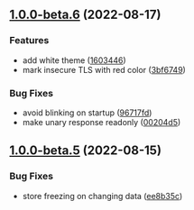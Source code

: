 

## [1.0.0-beta.6](https://github.com/getezy/ezy/compare/v1.0.0-beta.5...v1.0.0-beta.6) (2022-08-17)


### Features

* add white theme ([1603446](https://github.com/getezy/ezy/commit/1603446f7a3f0876f4d3cf1cb5e2a5967e39bade))
* mark insecure TLS with red color ([3bf6749](https://github.com/getezy/ezy/commit/3bf6749da5b95daf2046cb7446d9704693a532a9))


### Bug Fixes

* avoid blinking on startup ([96717fd](https://github.com/getezy/ezy/commit/96717fd305f5fab4dd1157d8763259f997fab7d6))
* make unary response readonly ([00204d5](https://github.com/getezy/ezy/commit/00204d58c23d5402ec51b02ee3b8f4c0c7510b44))

## [1.0.0-beta.5](https://github.com/getezy/ezy/compare/v1.0.0-beta.4...v1.0.0-beta.5) (2022-08-15)


### Bug Fixes

* store freezing on changing data ([ee8b35c](https://github.com/getezy/ezy/commit/ee8b35cf7ffb48c311f9da58c2037aeb8d98ae70))